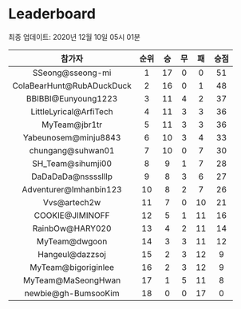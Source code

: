 # Leaderboard
최종 업데이트: 2020년 12월 10일 05시 01분




| 참가자 | 순위 | 승 | 무 | 패 | 승점 |
|:---:|:---:|:---:|:---:|:---:|:---:|
| SSeong@sseong-mi | 1 | 17 | 0 | 0 | 51 |
| ColaBearHunt@RubADuckDuck | 2 | 16 | 0 | 1 | 48 |
| BBIBBI@Eunyoung1223 | 3 | 11 | 4 | 2 | 37 |
| LittleLyrical@ArfiTech | 4 | 11 | 3 | 3 | 36 |
| MyTeam@jbr1tr | 5 | 11 | 3 | 3 | 36 |
| Yabeunosem@minju8843 | 6 | 10 | 3 | 4 | 33 |
| chungang@suhwan01 | 7 | 10 | 0 | 7 | 30 |
| SH_Team@sihumji00 | 8 | 9 | 1 | 7 | 28 |
| DaDaDaDa@nsssslllp | 9 | 8 | 3 | 6 | 27 |
| Adventurer@Imhanbin123 | 10 | 8 | 2 | 7 | 26 |
| Vvs@artech2w | 11 | 7 | 0 | 10 | 21 |
| COOKIE@JIMINOFF | 12 | 5 | 1 | 11 | 16 |
| RainbOw@HARY020 | 13 | 4 | 2 | 11 | 14 |
| MyTeam@dwgoon | 14 | 3 | 3 | 11 | 12 |
| Hangeul@dazzsoj | 15 | 2 | 3 | 12 | 9 |
| MyTeam@bigoriginlee | 16 | 2 | 3 | 12 | 9 |
| MyTeam@MaSeongHwan | 17 | 1 | 5 | 11 | 8 |
| newbie@gh-BumsooKim | 18 | 0 | 0 | 17 | 0 |